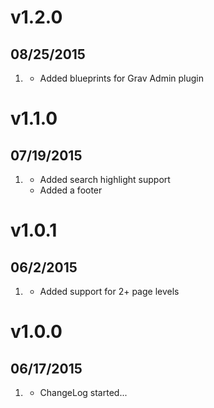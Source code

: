 # v1.2.0
## 08/25/2015

1. [](#improved)
    * Added blueprints for Grav Admin plugin

# v1.1.0
## 07/19/2015

1. [](#new)
    * Added search highlight support
    * Added a footer

# v1.0.1
## 06/2/2015

1. [](#new)
    * Added support for 2+ page levels

# v1.0.0
## 06/17/2015

1. [](#new)
    * ChangeLog started...
